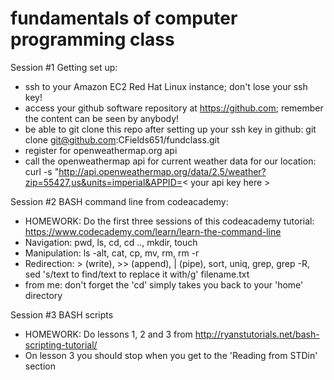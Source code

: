 # fundamentals of computer programming class  

Session #1 Getting set up:  
- ssh to your Amazon EC2 Red Hat Linux instance; don't lose your ssh key!
- access your github software repository at https://github.com; remember the content can be seen by anybody!
- be able to git clone this repo after setting up your ssh key in github: git clone git@github.com:CFields651/fundclass.git
- register for openweathermap.org api
- call the openweathermap api for current weather data for our location:  
curl -s "http://api.openweathermap.org/data/2.5/weather?zip=55427,us&units=imperial&APPID=< your api key here > 

Session #2 BASH command line from codeacademy:   
- HOMEWORK: Do the first three sessions of this codeacademy tutorial: https://www.codecademy.com/learn/learn-the-command-line  
- Navigation: pwd, ls, cd, cd .., mkdir, touch  
- Manipulation: ls -alt, cat, cp, mv, rm, rm -r  
- Redirection: > (write), >> (append), | (pipe), sort, uniq, grep, grep -R, sed 's/text to find/text to replace it with/g' filename.txt
- from me: don't forget the 'cd' simply takes you back to your 'home' directory

Session #3 BASH scripts
- HOMEWORK: Do lessons 1, 2 and 3 from http://ryanstutorials.net/bash-scripting-tutorial/
-   On lesson 3 you should stop when you get to the 'Reading from STDin' section  
 

